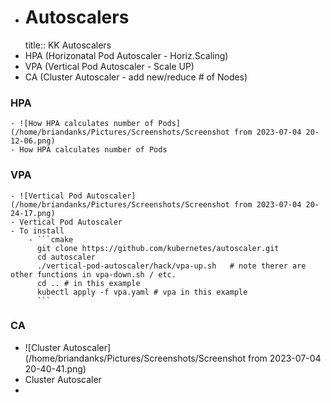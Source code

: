 - # Autoscalers
  title:: KK Autoscalers
- HPA (Horizonatal Pod Autoscaler  - Horiz.Scaling)
- VPA (Vertical Pod Autoscaler - Scale UP)
- CA (Cluster Autoscaler - add new/reduce # of Nodes)
### HPA
	- ![How HPA calculates number of Pods](/home/briandanks/Pictures/Screenshots/Screenshot from 2023-07-04 20-12-06.png)
	- How HPA calculates number of Pods
### VPA
	- ![Vertical Pod Autoscaler](/home/briandanks/Pictures/Screenshots/Screenshot from 2023-07-04 20-24-17.png)
	- Vertical Pod Autoscaler
	- To install
		- ```cmake
		  git clone https://github.com/kubernetes/autoscaler.git
		  cd autoscaler
		  ./vertical-pod-autoscaler/hack/vpa-up.sh   # note therer are other functions in vpa-down.sh / etc.
		  cd ..	# in this example
		  kubectl apply -f vpa.yaml # vpa in this example
		  ```
### CA
- ![Cluster Autoscaler](/home/briandanks/Pictures/Screenshots/Screenshot from 2023-07-04 20-40-41.png)
- Cluster Autoscaler
-
